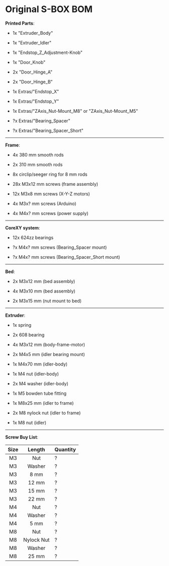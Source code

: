 # Original S-BOX BOM

**Printed Parts**:

- 1x "Extruder_Body"

- 1x "Extruder_Idler"

- 1x "Endstop_Z_Adjustment-Knob"

- 1x "Door_Knob"

- 2x "Door_Hinge_A"

- 2x "Door_Hinge_B"

- 1x Extras/"Endstop_X"

- 1x Extras/"Endstop_Y"

- 1x Extras/"ZAxis_Nut-Mount_M8" or "ZAxis_Nut-Mount_M5"

- ?x Extras/"Bearing_Spacer"

- ?x Extras/"Bearing_Spacer_Short"

---

**Frame**:

- 4x 380 mm smooth rods

- 2x 310 mm smooth rods

- 8x circlip/seeger ring for 8 mm rods

- 28x M3x12 mm screws (frame assembly)

- 12x M3x8 mm screws (X-Y-Z motors)

- 4x M3x? mm screws (Arduino)

- 4x M4x? mm screws (power supply)

---

**CoreXY system**:

- 12x 624zz bearings

- ?x M4x? mm screws (Bearing_Spacer mount)

- ?x M4x? mm screws (Bearing_Spacer_Short mount)

---

**Bed**:

- 2x M3x12 mm (bed assembly)

- 4x M3x10 mm (bed assembly)

- 2x M3x15 mm (nut mount to bed)

---

**Extruder**:

- 1x spring

- 2x 608 bearing

- 4x M3x12 mm (body-frame-motor)

- 2x M4x5 mm (idler bearing mount)

- 1x M4x70 mm (idler-body)

- 1x M4 nut (idler-body)

- 2x M4 washer (idler-body)

- 1x M5 bowden tube fitting

- 1x M8x25 mm (idler to frame)

- 2x M8 nylock nut (idler to frame)

- 1x M8 nut (idler)

---

**Screw Buy List**:         

|       Size      | Length      | Quantity |
| :-------------: | :---------: | -------- |
| M3 | Nut | ? |
| M3 | Washer | ? |
| M3 | 8 mm | ? |
| M3 | 12 mm | ? |
| M3 | 15 mm | ? |
| M3 | 22 mm | ? |
| M4 | Nut | ? |
| M4 | Washer | ? |
| M4 | 5 mm | ? |
| M8 | Nut | ? |
| M8 | Nylock Nut | ? |
| M8 | Washer | ? |
| M8 | 25 mm | ? |
